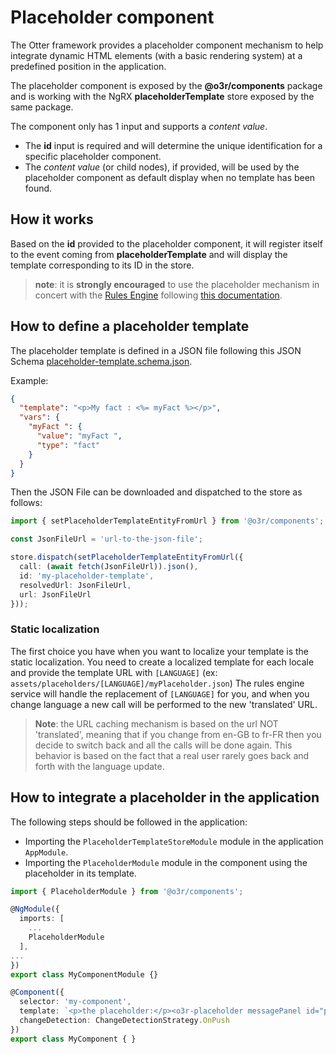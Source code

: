 # Placeholder component

The Otter framework provides a placeholder component mechanism to help integrate dynamic HTML elements (with a basic rendering system) at a predefined position in the application.

The placeholder component is exposed by the **@o3r/components** package and is working with the NgRX **placeholderTemplate** store exposed by the same package.

The component only has 1 input and supports a *content value*.

- The **id** input is required and will determine the unique identification for a specific placeholder component.
- The *content value* (or child nodes), if provided, will be used by the placeholder component as default display when no template has been found.

## How it works

Based on the **id** provided to the placeholder component, it will register itself to the event coming from **placeholderTemplate** and will display the template corresponding to its ID in the store.

> **note**: it is **strongly encouraged** to use the placeholder mechanism in concert with the [Rules Engine](../rules-engine/) following [this documentation](../rules-engine/how-to-use/placeholders.md).

## How to define a placeholder template

The placeholder template is defined in a JSON file following this JSON Schema [placeholder-template.schema.json](../../packages/@o3r/components/schemas/placeholder-template.schema.json).

Example:

```json
{
  "template": "<p>My fact : <%= myFact %></p>",
  "vars": {
    "myFact ": {
      "value": "myFact ",
      "type": "fact"
    }
  }
}
```

Then the JSON File can be downloaded and dispatched to the store as follows:

```typescript
import { setPlaceholderTemplateEntityFromUrl } from '@o3r/components';

const JsonFileUrl = 'url-to-the-json-file';

store.dispatch(setPlaceholderTemplateEntityFromUrl({
  call: (await fetch(JsonFileUrl)).json(),
  id: 'my-placeholder-template',
  resolvedUrl: JsonFileUrl,
  url: JsonFileUrl
}));
```

### Static localization

The first choice you have when you want to localize your template is the static localization.
You need to create a localized template for each locale and provide the template URL with `[LANGUAGE]` (ex: `assets/placeholders/[LANGUAGE]/myPlaceholder.json`)
The rules engine service will handle the replacement of `[LANGUAGE]` for you, and when you change language a new call will be performed to the new 'translated' URL.

> **Note**: the URL caching mechanism is based on the url NOT 'translated', meaning that if you change from en-GB to fr-FR then you decide to switch back and all the calls will be done again.
> This behavior is based on the fact that a real user rarely goes back and forth with the language update.

## How to integrate a placeholder in the application

The following steps should be followed in the application:

- Importing the `PlaceholderTemplateStoreModule` module in the application `AppModule`.
- Importing the `PlaceholderModule` module in the component using the placeholder in its template.

```typescript
import { PlaceholderModule } from '@o3r/components';

@NgModule({
  imports: [
    ...
    PlaceholderModule
  ],
...
})
export class MyComponentModule {}

@Component({
  selector: 'my-component',
  template: `<p>the placeholder:</p><o3r-placeholder messagePanel id="pl2358lv-2c63-42e1-b450-6aafd91fbae8">Placeholder loading ...</o3r-placeholder>`,
  changeDetection: ChangeDetectionStrategy.OnPush
})
export class MyComponent { }
```
